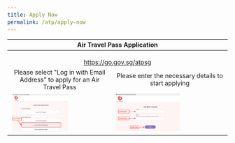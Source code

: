 ```yaml
---
title: Apply Now
permalink: /atp/apply-now
---
```


<!--<table>
  <thead>
    <tr>
      <th style="text-align:center;">Air Travel Pass Application</th>
    </tr>
  </thead>
  <tbody>
    <tr>
      <td style="text-align:center;"><b>Please select "Log in with Email Address" to apply for an Air Travel Pass </b><br/> <a href="https://go.gov.sg/atpsg">https://go.gov.sg/atpsg</a></td>
    </tr>
    <tr>
      <td><a href="https://go.gov.sg/atpsg"><img src="/images/qr-atpsg.png" alt="https://go.gov.sg/atpsg" title="https://go.gov.sg/atpsg" style="width:60%;"></a></td>
    </tr>
  </tbody>
</table>-->


<table>
  <thead>
    <tr>
      <th colspan="2" style="text-align:center;">Air Travel Pass Application</th>
    </tr>
  </thead>
  <tbody>
    <tr>
      <td colspan="2" style="text-align:center;"><!--<b>Please select "Log in with Email Address" to apply for an Air Travel Pass </b>--><br/> <a href="https://go.gov.sg/atpsg">https://go.gov.sg/atpsg</a></td>
    </tr>
     <tr>
      <td style="text-align:center;">Please select "Log in with Email Address" to apply for an Air Travel Pass</td>
      <td style="text-align:center;">Please enter the necessary details to start applying</td>
    </tr>
    <tr>
      <td><a href="https://go.gov.sg/atpsg"><img src="/files/ATP_1.png" alt="https://go.gov.sg/atpsg" title="https://go.gov.sg/atpsg" style="width:60%;"></a></td>
      <td><a href="https://go.gov.sg/atpsg"><img src="/files/ATP_2.png" alt="https://go.gov.sg/atpsg" title="https://go.gov.sg/atpsg" style="width:60%;"></a></td>
    </tr>
  </tbody>
</table>
